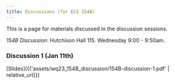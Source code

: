 ```yaml
---
title: Discussions (for ECS 154B)
---
```


This is a page for materials discussed in the discussion sessions.

*154B Discussion*: Hutchison Hall 115. Wednesday 9:00 - 9:50am.

### Discussion 1 (Jan 11th)

[Slides]({{'assets/wq23_154B_discussion/154B-discussion-1.pdf' | relative_url}})

